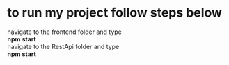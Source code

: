 <h1>to run my project follow steps below</h1>
navigate to the frontend folder and type
</br>
<b>npm start</b>
</br>
navigate to the RestApi folder and type
</br>
<b>npm start</b>
